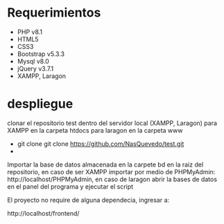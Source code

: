 # Requerimientos

- PHP v8.1
- HTML5
- CSS3
- Bootstrap v5.3.3
- Mysql v8.0
- jQuery v3.7.1
- XAMPP, Laragon

# despliegue
clonar el repositorio test dentro del servidor local (XAMPP, Laragon) para XAMPP en la carpeta htdocs para laragon en la carpeta www

- git clone git clone https://github.com/NasQuevedo/test.git
- 
Importar la base de datos almacenada en la carpete bd en la raiz del repositorio, en caso de ser XAMPP importar por medio de PHPMyAdmin: http://localhost/PHPMyAdmin, en caso de laragon abrir la bases de datos en el panel del programa y ejecutar el script

El proyecto no require de alguna dependecia, ingresar a:

http://localhost/frontend/
